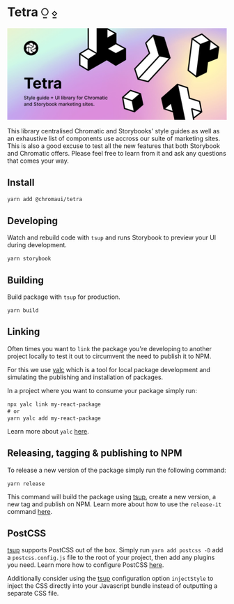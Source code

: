 # Tetra ⍜ ⍚

<img src="src/cover.jpg" />

This library centralised Chromatic and Storybooks' style guides as well as an exhaustive list of components use accross our suite of marketing sites. This is also a good excuse to test all the new features that both Storybook and Chromatic offers. Please feel free to learn from it and ask any questions that comes your way.

## Install

```console
yarn add @chromaui/tetra
```

## Developing

Watch and rebuild code with `tsup` and runs Storybook to preview your UI during development.

```console
yarn storybook
```

## Building

Build package with `tsup` for production.

```console
yarn build
```

## Linking

Often times you want to `link` the package you're developing to another project locally to test it out to circumvent the need to publish it to NPM.

For this we use [yalc](https://github.com/wclr/yalc) which is a tool for local package development and simulating the publishing and installation of packages.

In a project where you want to consume your package simply run:

```console
npx yalc link my-react-package
# or
yarn yalc add my-react-package
```

Learn more about `yalc` [here](https://github.com/wclr/yalc).

## Releasing, tagging & publishing to NPM

To release a new version of the package simply run the following command:

```console
yarn release
```

This command will build the package using [tsup](https://tsup.egoist.dev/#code-splitting), create a new version, a new tag and publish on NPM. Learn more about how to use the `release-it` command [here](https://github.com/release-it/release-it).

## PostCSS

[tsup](https://github.com/egoist/tsup) supports PostCSS out of the box. Simply run `yarn add postcss -D` add a `postcss.config.js` file to the root of your project, then add any plugins you need. Learn more how to configure PostCSS [here](https://tsup.egoist.dev/#css-support).

Additionally consider using the [tsup](https://github.com/egoist/tsup) configuration option `injectStyle` to inject the CSS directly into your Javascript bundle instead of outputting a separate CSS file.
